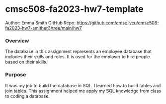 # cmsc508-fa2023-hw7-template
Author: Emma Smith
GitHub Repo: <https://github.com/cmsc-vcu/cmsc508-fa2023-hw7-smither3/tree/main/hw7>

### Overview
The database in this assignment represents an employee database that includes their skills and roles. It is used for the employer to hire people based on their skills. 

### Purpose
It was my job to build the database in SQL. I learned how to build tables and join tables. This assignment helped me apply my SQL knowledge from class to coding a database. 